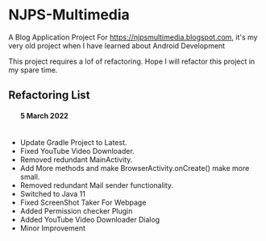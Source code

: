 # NJPS-Multimedia
A Blog Application Project For <a href="https://njpsmultimedia.blogspot.com">https://njpsmultimedia.blogspot.com</a>, it's my very old project when I have learned about Android Development


This project requires a lof of refactoring. Hope I will refactor this project in my spare time.


## Refactoring List

<ul> <h4>5 March 2022</h4>
    <br />
    <li> Update Gradle Project to Latest.</li>
    <li> Fixed YouTube Video Downloader.</li>
    <li> Removed redundant MainActivity.</li>
    <li> Add More methods and make BrowserActivity.onCreate() make more small.</li>
    <li> Removed redundant Mail sender functionality.</li>
    <li> Switched to Java 11 </li>
    <li> Fixed ScreenShot Taker For Webpage </li>
    <li> Added Permission checker Plugin</li>
    <li> Added YouTube Video Downloader Dialog</li>
    <li> Minor Improvement </li>
</ul>
